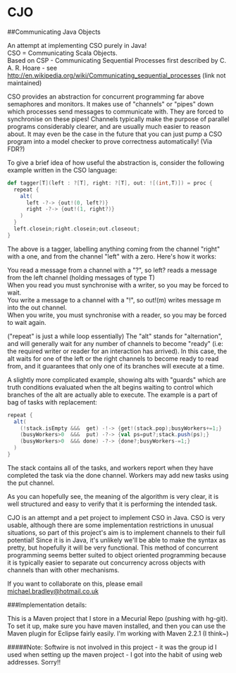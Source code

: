 CJO
===
##Communicating Java Objects

An attempt at implementing CSO purely in Java!  
CSO = Communicating Scala Objects.  
Based on CSP - Communicating Sequential Processes first described by C. A. R. Hoare - see  
http://en.wikipedia.org/wiki/Communicating_sequential_processes (link not maintained)

CSO provides an abstraction for concurrent programming far above semaphores and monitors. It makes use of "channels" or "pipes" down which processes send messages to communicate with. They are forced to synchronise on these pipes!
Channels typically make the purpose of parallel programs considerably clearer, and are usually much easier to reason about. It may even be the case in the future that you can just pump a CSO program into a model checker to prove correctness automatically! (Via FDR?)

To give a brief idea of how useful the abstraction is, consider the following example written in the CSO language:

```scala
def tagger[T](left : ?[T], right: ?[T], out: ![(int,T)]) = proc {
  repeat {
    alt(
      left -?-> {out!(0, left?)}
      right -?-> {out!(1, right?)}
    )
  }
  left.closein;right.closein;out.closeout;
}
```

The above is a tagger, labelling anything coming from the channel "right" with a one, and from the channel "left" with a zero. Here's how it works:

You read a message from a channel with a "?", so left? reads a message from the left channel (holding messages of type T)  
When you read you must synchronise with a writer, so you may be forced to wait.  
You write a message to a channel with a "!", so out!(m) writes message m into the out channel.  
When you write, you must synchronise with a reader, so you may be forced to wait again.

("repeat" is just a while loop essentially)
The "alt" stands for "alternation", and will generally wait for any number of channels to become "ready" (i.e: the required writer or reader for an interaction has arrived). In this case, the alt waits for one of the left or the right channels to become ready to read from, and it guarantees that only one of its branches will execute at a time.

A slightly more complicated example, showing alts with "guards" which are truth conditions evaluated when the alt
begins waiting to control which branches of the alt are actually able to execute. The example is a part of bag
of tasks with replacement:

```scala
repeat {
  alt(
    (!stack.isEmpty &&&  get) -!-> {get!(stack.pop);busyWorkers+=1;}
    (busyWorkers>0  &&&  put) -?-> {val ps=put?;stack.push(ps);}
    (busyWorkers>0  &&& done) -?-> {done?;busyWorkers-=1;}
  )
}
```

The stack contains all of the tasks, and workers report when they have completed the task via the done channel.
Workers may add new tasks using the put channel.

As you can hopefully see, the meaning of the algorithm is very clear, it is well structured and easy to verify that it is performing the intended task.

CJO is an attempt and a pet project to implement CSO in Java. CSO is very usable, although there are some implementation restrictions in unusual situations, so part of this project's aim is to implement channels to their full potential!
Since it is in Java, it's unlikely we'll be able to make the syntax as pretty, but hopefully it will be very functional. This method of concurrent programming seems better suited to object oriented programming because it is typically easier to separate out concurrency across objects with channels than with other mechanisms.

If you want to collaborate on this, please email  
michael.bradley@hotmail.co.uk

###Implementation details:

This is a Maven project that I store in a Mecurial Repo (pushing with hg-git). To set it up, make sure you have maven installed, and then you can use the Maven plugin for Eclipse fairly easily. I'm working with Maven 2.2.1 (I think~)

#####Note:  Softwire is not involved in this project - it was the group id I used when setting up the maven project - I got into the habit of using web addresses. Sorry!!
